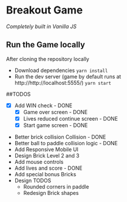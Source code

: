 # Breakout Game
*Completely built in Vanilla JS*

## Run the Game locally
After cloning the repository locally
- Download dependencies
`yarn install`
- Run the dev server (game by default runs at http://http://localhost:5555/)
`yarn start`

##TODOS
-[x] Add WIN check - DONE
  -[x] Game over screen - DONE
  -[x] Lives reduced continue screen - DONE
  -[x] Start game screen - DONE
* Better brick collision Collision - DONE
* Better ball to paddle collision logic - DONE
* Add Responsive Mobile UI
* Design Brick Level 2 and 3
* Add mouse controls
* Add lives and score - DONE
* Add special bonus Bricks
* Design TODOS
  * Rounded corners in paddle
  * Redesign Brick shapes
